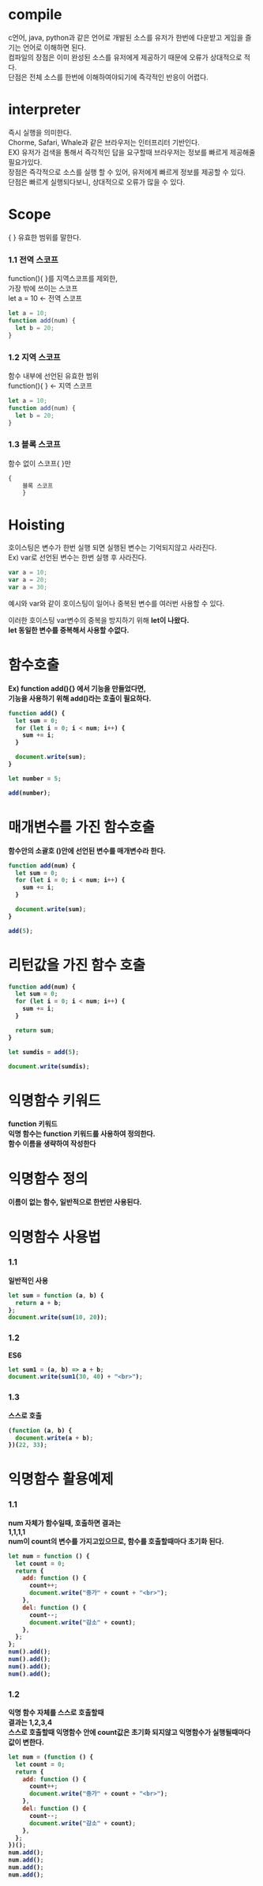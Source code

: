 # compile

c언어, java, python과 같은 언어로 개발된 소스를 유저가 한번에 다운받고 게임을 즐기는 언어로 이해하면 된다.<br>
컴파일의 장점은 이미 완성된 소스를 유저에게 제공하기 때문에 오류가 상대적으로 적다.<br>
단점은 전체 소스를 한번에 이해하여야되기에 즉각적인 반응이 어렵다.

# interpreter

즉시 실행을 의미한다.<br>
Chorme, Safari, Whale과 같은 브라우저는 인터프리터 기반인다.<br>
EX) 유저가 검색을 통해서 즉각적인 답을 요구할때 브라우저는 정보를 빠르게 제공해줄 필요가있다.<br>
장점은 즉각적으로 소스를 실행 할 수 있어, 유저에게 빠르게 정보를 제공할 수 있다.<br>
단점은 빠르게 실행되다보니, 상대적으로 오류가 많을 수 있다.

# Scope

{ } 유효한 범위를 말한다.

### 1.1 전역 스코프

function(){ }를 지역스코프를 제외한, <br>
가장 밖에 쓰이는 스코프<br>
let a = 10 ← 전역 스코프

```js
let a = 10;
function add(num) {
  let b = 20;
}
```

### 1.2 지역 스코프

함수 내부에 선언된 유효한 범위<br>
function(){ } ← 지역 스코프

```js
let a = 10;
function add(num) {
  let b = 20;
}
```

### 1.3 블록 스코프

함수 없이 스코프{ }만

```js
{
    블록 스코프
    }
```

# Hoisting

호이스팅은 변수가 한번 실행 되면 실행된 변수는 기억되지않고 사라진다.<br>
Ex) var로 선언된 변수는 한번 실행 후 사라진다.<br>

```js
var a = 10;
var a = 20;
var a = 30;
```

예시와 var와 같이 호이스팅이 일어나 중복된 변수를 여러번 사용할 수 있다.

이러한 호이스팅 var변수의 중복을 방지하기 위해 <strong>let<strong>이 나왔다.<br>
let 동일한 변수를 중복해서 사용할 수없다.

# 함수호출

Ex) function add(){} 에서 기능을 만들었다면,<br>
기능을 사용하기 위해 add()라는 호출이 필요하다.

```js
function add() {
  let sum = 0;
  for (let i = 0; i < num; i++) {
    sum += i;
  }

  document.write(sum);
}

let number = 5;

add(number);
```

# 매개변수를 가진 함수호출

함수안의 소괄호 ()안에 선언된 변수를 매개변수라 한다.<br>

```js
function add(num) {
  let sum = 0;
  for (let i = 0; i < num; i++) {
    sum += i;
  }

  document.write(sum);
}

add(5);
```

# 리턴값을 가진 함수 호출

```js
function add(num) {
  let sum = 0;
  for (let i = 0; i < num; i++) {
    sum += i;
  }

  return sum;
}

let sumdis = add(5);

document.write(sumdis);
```

# 익명함수 키워드

function 키워드<br>
익명 함수는 function 키워드를 사용하여 정의한다.<br>
함수 이름을 생략하여 작성한다

# 익명함수 정의

이름이 없는 함수, 일반적으로 한번만 사용된다.

# 익명함수 사용법

### 1.1

일반적인 사용

```js
let sum = function (a, b) {
  return a + b;
};
document.write(sum(10, 20));
```

### 1.2

ES6

```js
let sum1 = (a, b) => a + b;
document.write(sum1(30, 40) + "<br>");
```

### 1.3

스스로 호출

```js
(function (a, b) {
  document.write(a + b);
})(22, 33);
```

# 익명함수 활용예제

### 1.1

num 자체가 함수일때, 호출하면 결과는<br> 1,1,1,1<br>
num이 count의 변수를 가지고있으므로, 함수를 호출할때마다 초기화 된다.

```js
let num = function () {
  let count = 0;
  return {
    add: function () {
      count++;
      document.write("증가" + count + "<br>");
    },
    del: function () {
      count--;
      document.write("감소" + count);
    },
  };
};
num().add();
num().add();
num().add();
num().add();
```

### 1.2

익명 함수 자체를 스스로 호출할때 <br>
결과는 1,2,3,4<br>
스스로 호출할때 익명함수 안에 count값은 초기화 되지않고 익명함수가 실행될때마다 값이 변한다.

```js
let num = (function () {
  let count = 0;
  return {
    add: function () {
      count++;
      document.write("증가" + count + "<br>");
    },
    del: function () {
      count--;
      document.write("감소" + count);
    },
  };
})();
num.add();
num.add();
num.add();
num.add();
```
